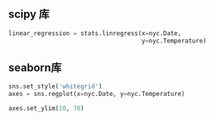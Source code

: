 ## scipy 库
```py
linear_regression = stats.linregress(x=nyc.Date,
                                     y=nyc.Temperature)
```

## seaborn库
```py
sns.set_style('whitegrid')
axes = sns.regplot(x=nyc.Date, y=nyc.Temperature)

axes.set_ylim(10, 70)
```
